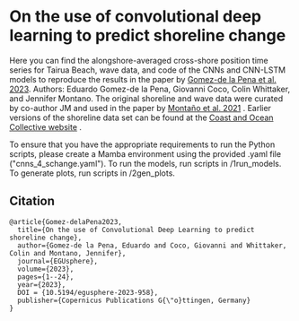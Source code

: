 # On the use of convolutional deep learning to predict shoreline change

Here you can find the alongshore-averaged cross-shore position time series for Tairua Beach, wave data, and code of the CNNs and CNN-LSTM models to reproduce the results in the paper by [Gomez-de la Pena et al. 2023](https://doi.org/10.5194/esurf-11-1145-2023). Authors: Eduardo Gomez-de la Pena, Giovanni Coco, Colin Whittaker, and Jennifer Montano. The original shoreline and wave data were curated by co-author JM and used in the paper by [Montaño et al. 2021](https://doi.org/10.1029/2020GL090587) . Earlier versions of the shoreline data set can be found at the [Coast and Ocean Collective website](https://coastalhub.science/data) .

To ensure that you have the appropriate requirements to run the Python scripts, please create a Mamba environment using the provided .yaml file ("cnns_4_schange.yaml"). To run the models, run scripts in /1run_models. To generate plots, run scripts in /2gen_plots. 


## Citation

```
@article{Gomez-delaPena2023,
  title={On the use of Convolutional Deep Learning to predict shoreline change},
  author={Gomez-de la Pena, Eduardo and Coco, Giovanni and Whittaker, Colin and Montano, Jennifer},
  journal={EGUsphere},
  volume={2023},
  pages={1--24},
  year={2023},
  DOI = {10.5194/egusphere-2023-958},
  publisher={Copernicus Publications G{\"o}ttingen, Germany}
}

